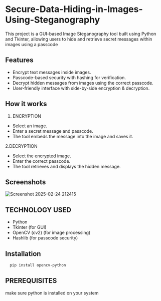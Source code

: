 
# Secure-Data-Hiding-in-Images-Using-Steganography

This project is a GUI-based Image Steganography tool built using Python and Tkinter, allowing users to hide and retrieve secret messages within images using a passcode


## Features

- Encrypt text messages inside images.
- Passcode-based security with hashing for verification.
- Decrypt hidden messages from images using the correct passcode.
- User-friendly interface with side-by-side encryption & decryption.

## How it works
1. ENCRYPTION
- Select an image.
- Enter a secret message and passcode.
- The tool embeds the message into the image and saves it.


2.DECRYPTION
- Select the encrypted image.
- Enter the correct passcode.
- The tool retrieves and displays the hidden message.
 
## Screenshots
![Screenshot 2025-02-24 212415](https://github.com/user-attachments/assets/5317a14d-605a-4132-94a9-49caabbdbe6e)





## TECHNOLOGY USED

- Python
- Tkinter (for GUI)
- OpenCV (cv2) (for image processing)
- Hashlib (for passcode security)
## Installation



```bash
  pip install opencv-python
```
    
## PREREQUISITES
make sure python is installed on your system
